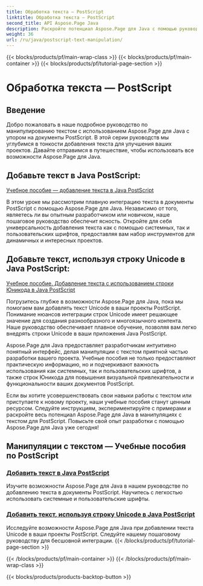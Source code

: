 ```yaml
---
title: Обработка текста — PostScript
linktitle: Обработка текста — PostScript
second_title: API Aspose.Page Java
description: Раскройте потенциал Aspose.Page для Java с помощью руководств по PostScript. Добавляйте текст, включая строки Unicode, чтобы улучшить свои проекты без особых усилий.
weight: 36
url: /ru/java/postscript-text-manipulation/
---
```


{{< blocks/products/pf/main-wrap-class >}}
{{< blocks/products/pf/main-container >}}
{{< blocks/products/pf/tutorial-page-section >}}

# Обработка текста — PostScript


## Введение

Добро пожаловать в наше подробное руководство по манипулированию текстом с использованием Aspose.Page для Java с упором на документы PostScript. В этой серии руководств мы углубимся в тонкости добавления текста для улучшения ваших проектов. Давайте отправимся в путешествие, чтобы использовать все возможности Aspose.Page для Java.

## Добавьте текст в Java PostScript:
[Учебное пособие — добавление текста в Java PostScript](./add-text/)

В этом уроке мы рассмотрим плавную интеграцию текста в документы PostScript с помощью Aspose.Page для Java. Независимо от того, являетесь ли вы опытным разработчиком или новичком, наше пошаговое руководство обеспечит ясность. Откройте для себя универсальность добавления текста как с помощью системных, так и пользовательских шрифтов, предоставляя вам набор инструментов для динамичных и интересных проектов.

## Добавьте текст, используя строку Unicode в Java PostScript:
[Учебное пособие. Добавление текста с использованием строки Юникода в Java PostScript](./add-text-unicode/)

Погрузитесь глубже в возможности Aspose.Page для Java, пока мы помогаем вам добавлять текст Unicode в ваши проекты PostScript. Понимание нюансов интеграции строк Unicode имеет решающее значение для создания разнообразного и многоязычного контента. Наше руководство обеспечивает плавное обучение, позволяя вам легко внедрять строки Unicode в ваши приложения Java PostScript.

Aspose.Page для Java предоставляет разработчикам интуитивно понятный интерфейс, делая манипуляции с текстом приятной частью разработки вашего проекта. Учебные пособия не только предоставляют практическую информацию, но и подчеркивают важность использования как системных, так и пользовательских шрифтов, а также строк Юникода для повышения визуальной привлекательности и функциональности ваших документов PostScript.

Если вы хотите усовершенствовать свои навыки работы с текстом или приступаете к новому проекту, наши учебные пособия станут ценным ресурсом. Следуйте инструкциям, экспериментируйте с примерами и раскройте весь потенциал Aspose.Page для Java в манипуляциях с текстом для PostScript. Повысьте свой опыт разработки с помощью Aspose.Page для Java уже сегодня!
## Манипуляции с текстом — Учебные пособия по PostScript
### [Добавить текст в Java PostScript](./add-text/)
Изучите возможности Aspose.Page для Java в нашем руководстве по добавлению текста в документы PostScript. Научитесь с легкостью использовать системные и пользовательские шрифты.
### [Добавить текст, используя строку Unicode в Java PostScript](./add-text-unicode/)
Исследуйте возможности Aspose.Page для Java при добавлении текста Unicode в ваши проекты PostScript. Следуйте нашему пошаговому руководству для бесшовной интеграции.
{{< /blocks/products/pf/tutorial-page-section >}}

{{< /blocks/products/pf/main-container >}}
{{< /blocks/products/pf/main-wrap-class >}}

{{< blocks/products/products-backtop-button >}}
